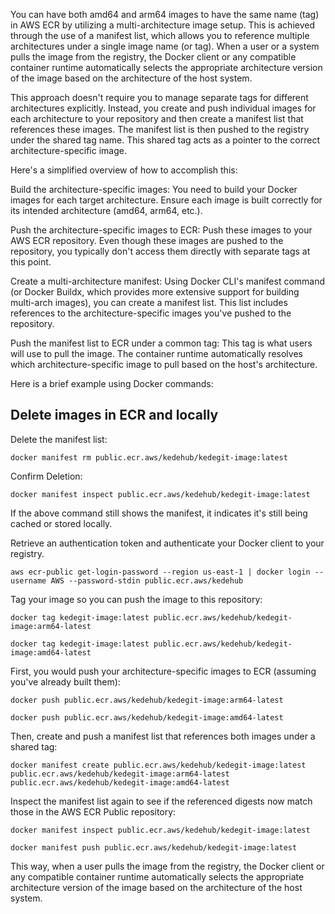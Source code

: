 You can have both amd64 and arm64 images to have the same name (tag) in AWS ECR by utilizing a multi-architecture image setup. This is achieved through the use of a manifest list, which allows you to reference multiple architectures under a single image name (or tag). When a user or a system pulls the image from the registry, the Docker client or any compatible container runtime automatically selects the appropriate architecture version of the image based on the architecture of the host system.

This approach doesn't require you to manage separate tags for different architectures explicitly. Instead, you create and push individual images for each architecture to your repository and then create a manifest list that references these images. The manifest list is then pushed to the registry under the shared tag name. This shared tag acts as a pointer to the correct architecture-specific image.

Here's a simplified overview of how to accomplish this:

Build the architecture-specific images: You need to build your Docker images for each target architecture. Ensure each image is built correctly for its intended architecture (amd64, arm64, etc.).

Push the architecture-specific images to ECR: Push these images to your AWS ECR repository. Even though these images are pushed to the repository, you typically don't access them directly with separate tags at this point.

Create a multi-architecture manifest: Using Docker CLI's manifest command (or Docker Buildx, which provides more extensive support for building multi-arch images), you can create a manifest list. This list includes references to the architecture-specific images you've pushed to the repository.

Push the manifest list to ECR under a common tag: This tag is what users will use to pull the image. The container runtime automatically resolves which architecture-specific image to pull based on the host's architecture.

Here is a brief example using Docker commands:

## Delete images in ECR and locally

Delete the manifest list:
```
docker manifest rm public.ecr.aws/kedehub/kedegit-image:latest
```

Confirm Deletion:
```commandline
docker manifest inspect public.ecr.aws/kedehub/kedegit-image:latest
```
If the above command still shows the manifest, it indicates it's still being cached or stored locally.


 Retrieve an authentication token and authenticate your Docker client to your registry.

```
aws ecr-public get-login-password --region us-east-1 | docker login --username AWS --password-stdin public.ecr.aws/kedehub
```


Tag your image so you can push the image to this repository:

```
docker tag kedegit-image:latest public.ecr.aws/kedehub/kedegit-image:arm64-latest
```

```
docker tag kedegit-image:latest public.ecr.aws/kedehub/kedegit-image:amd64-latest
```

First, you would push your architecture-specific images to ECR (assuming you've already built them):

``` 
docker push public.ecr.aws/kedehub/kedegit-image:arm64-latest
```

```
docker push public.ecr.aws/kedehub/kedegit-image:amd64-latest
```

Then, create and push a manifest list that references both images under a shared tag:

```
docker manifest create public.ecr.aws/kedehub/kedegit-image:latest public.ecr.aws/kedehub/kedegit-image:arm64-latest public.ecr.aws/kedehub/kedegit-image:amd64-latest
```
Inspect the manifest list again to see if the referenced digests now match those in the AWS ECR Public repository:

```commandline
docker manifest inspect public.ecr.aws/kedehub/kedegit-image:latest

```
```
docker manifest push public.ecr.aws/kedehub/kedegit-image:latest
```

This way, when a user pulls the image from the registry, the Docker client or any compatible container runtime automatically selects the appropriate architecture version of the image based on the architecture of the host system.

